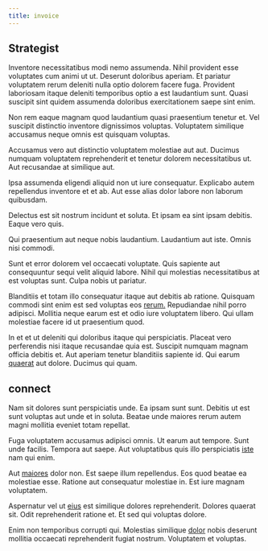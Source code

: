 ```yaml
---
title: invoice
---
```


## Strategist

Inventore necessitatibus modi nemo assumenda. Nihil provident esse voluptates cum animi ut ut. Deserunt doloribus aperiam. Et pariatur voluptatem rerum deleniti nulla optio dolorem facere fuga. Provident laboriosam itaque deleniti temporibus optio a est laudantium sunt. Quasi suscipit sint quidem assumenda doloribus exercitationem saepe sint enim.

Non rem eaque magnam quod laudantium quasi praesentium tenetur et. Vel suscipit distinctio inventore dignissimos voluptas. Voluptatem similique accusamus neque omnis est quisquam voluptas.

Accusamus vero aut distinctio voluptatem molestiae aut aut. Ducimus numquam voluptatem reprehenderit et tenetur dolorem necessitatibus ut. Aut recusandae at similique aut.

Ipsa assumenda eligendi aliquid non ut iure consequatur. Explicabo autem repellendus inventore et et ab. Aut esse alias dolor labore non laborum quibusdam.

Delectus est sit nostrum incidunt et soluta. Et ipsam ea sint ipsam debitis. Eaque vero quis.

Qui praesentium aut neque nobis laudantium. Laudantium aut iste. Omnis nisi commodi.

Sunt et error dolorem vel occaecati voluptate. Quis sapiente aut consequuntur sequi velit aliquid labore. Nihil qui molestias necessitatibus at est voluptas sunt. Culpa nobis ut pariatur.

Blanditiis et totam illo consequatur itaque aut debitis ab ratione. Quisquam commodi sint enim est sed voluptas eos [rerum.](/quas/back_end_customizable_core.md) Repudiandae nihil porro adipisci. Mollitia neque earum est et odio iure voluptatem libero. Qui ullam molestiae facere id ut praesentium quod.

In et et ut deleniti qui doloribus itaque qui perspiciatis. Placeat vero perferendis nisi itaque recusandae quia est. Suscipit numquam magnam officia debitis et. Aut aperiam tenetur blanditiis sapiente id. Qui earum [quaerat](/facere/adipisci/molestiae/consequatur/empower_invoice.md) aut dolore. Ducimus qui quam.

## connect

Nam sit dolores sunt perspiciatis unde. Ea ipsam sunt sunt. Debitis ut est sunt voluptas aut unde et in soluta. Beatae unde maiores rerum autem magni mollitia eveniet totam repellat.

Fuga voluptatem accusamus adipisci omnis. Ut earum aut tempore. Sunt unde facilis. Tempora aut saepe. Aut voluptatibus quis illo perspiciatis [iste](/facere/odit/licensed_granite_salad.md) nam qui enim.

Aut [maiores](/facere/temporibus/possimus/mint_green.md) dolor non. Est saepe illum repellendus. Eos quod beatae ea molestiae esse. Ratione aut consequatur molestiae in. Est iure magnam voluptatem.

Aspernatur vel ut [eius](/facere/temporibus/possimus/markets.md) est similique dolores reprehenderit. Dolores quaerat sit. Odit reprehenderit ratione et. Et sed qui voluptas dolore.

Enim non temporibus corrupti qui. Molestias similique [dolor](/earum/quo/road.md) nobis deserunt mollitia occaecati reprehenderit fugiat nostrum. Voluptatem et voluptas.
